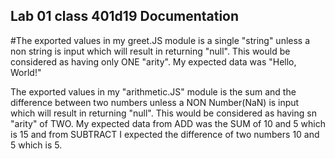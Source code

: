 

## Lab 01 class 401d19 Documentation
#The exported values in my greet.JS module is a single "string" unless a non string is input which will result in returning "null". This would be considered as having only ONE "arity". My expected data was "Hello, World!"

The exported values in my "arithmetic.JS" module is the sum and the difference between two numbers unless a NON Number(NaN) is input which will result in returning "null". This would be considered as having sn "arity" of TWO. My expected data from ADD was the SUM of 10 and 5 which is 15 and from SUBTRACT I expected the difference of two numbers 10 and 5 which is 5.

